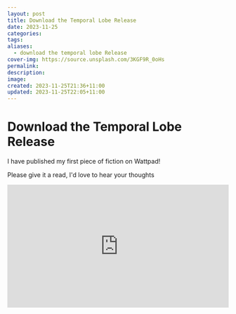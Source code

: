 ```yaml
---
layout: post
title: Download the Temporal Lobe Release
date: 2023-11-25
categories: 
tags: 
aliases:
  - download the temporal lobe Release
cover-img: https://source.unsplash.com/3KGF9R_0oHs
permalink: 
description: 
image: 
created: 2023-11-25T21:36+11:00
updated: 2023-11-25T22:05+11:00
---
```

# Download the Temporal Lobe Release
I have published my first piece of fiction on Wattpad!

Please give it a read, I'd love to hear your thoughts
<div><iframe width="100%" height="280" frameborder="0" allowfullscreen="" src="https://embed.wattpad.com/story/356913796" ></iframe></div>